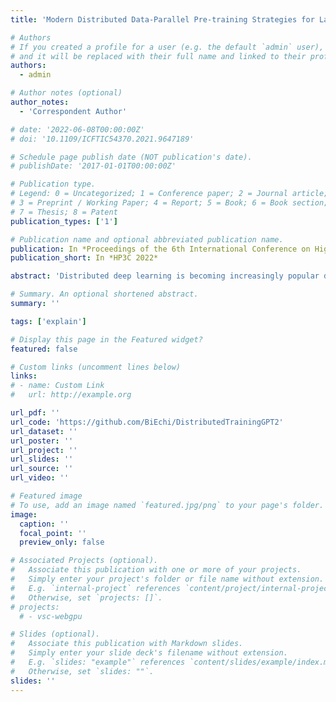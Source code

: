 ```yaml
---
title: 'Modern Distributed Data-Parallel Pre-training Strategies for Large-Scale LMs'

# Authors
# If you created a profile for a user (e.g. the default `admin` user), write the username (folder name) here
# and it will be replaced with their full name and linked to their profile.
authors:
  - admin

# Author notes (optional)
author_notes:
  - 'Correspondent Author'

# date: '2022-06-08T00:00:00Z'
# doi: '10.1109/ICFTIC54370.2021.9647189'

# Schedule page publish date (NOT publication's date).
# publishDate: '2017-01-01T00:00:00Z'

# Publication type.
# Legend: 0 = Uncategorized; 1 = Conference paper; 2 = Journal article;
# 3 = Preprint / Working Paper; 4 = Report; 5 = Book; 6 = Book section;
# 7 = Thesis; 8 = Patent
publication_types: ['1']

# Publication name and optional abbreviated publication name.
publication: In *Proceedings of the 6th International Conference on High Performance Compilation, Computing and Communications*
publication_short: In *HP3C 2022*

abstract: 'Distributed deep learning is becoming increasingly popular due to the expanding demand for computing resources for deep learning models with a larger amount of parameters. Different from traditional training approaches, data-parallel training allows multiple compute nodes to train large deep learning models simultaneously in order to boost the training efficiency. In this paper, we present and compare six strategies for data-parallel training using PyTorch on the language model GPT-2 with 100M parameters using a qualitative approach. These strategies are Single GPU, Single Parameter Server, Distributed Parameter Server, Horovod, Distributed Parameter Server with Apex mixed-precision strategy, and Horovod with Apex mixed-precision strategy. We also analyze the quantitative experiment results from each strategy. In the end, we draw the conclusion that the Distributed Parameter Server with Apex mixedprecision strategy has the best performance on single node training, while Horovod with Apex is the most robust approach to use when we have single or multiple nodes.'

# Summary. An optional shortened abstract.
summary: ''

tags: ['explain']

# Display this page in the Featured widget?
featured: false

# Custom links (uncomment lines below)
links:
# - name: Custom Link
#   url: http://example.org

url_pdf: ''
url_code: 'https://github.com/BiEchi/DistributedTrainingGPT2' 
url_dataset: ''
url_poster: ''
url_project: ''
url_slides: ''
url_source: ''
url_video: ''

# Featured image
# To use, add an image named `featured.jpg/png` to your page's folder.
image:
  caption: ''
  focal_point: ''
  preview_only: false

# Associated Projects (optional).
#   Associate this publication with one or more of your projects.
#   Simply enter your project's folder or file name without extension.
#   E.g. `internal-project` references `content/project/internal-project/index.md`.
#   Otherwise, set `projects: []`.
# projects:
  # - vsc-webgpu

# Slides (optional).
#   Associate this publication with Markdown slides.
#   Simply enter your slide deck's filename without extension.
#   E.g. `slides: "example"` references `content/slides/example/index.md`.
#   Otherwise, set `slides: ""`.
slides: ''
---
```



